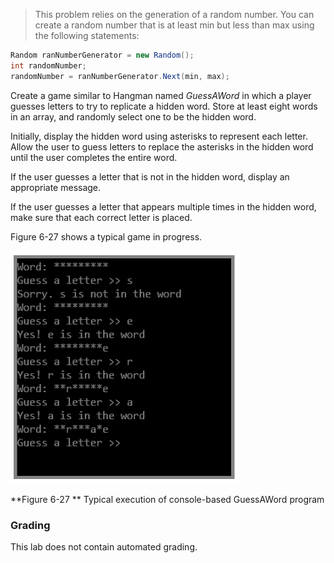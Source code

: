 >This problem relies on the generation of a random number. You can create a random number that is at least min but less than max using the following statements:
```cs
Random ranNumberGenerator = new Random();
int randomNumber;
randomNumber = ranNumberGenerator.Next(min, max);
```

Create a game similar to Hangman named *GuessAWord* in which a player guesses letters to try to replicate a hidden word. Store at least eight words in an array, and randomly select one to be the hidden word.

Initially, display the hidden word using asterisks to represent each letter. Allow the user to guess letters to replace the asterisks in the hidden word until the user completes the entire word. 

If the user guesses a letter that is not in the hidden word, display an appropriate message. 

If the user guesses a letter that appears multiple times in the hidden word, make sure that each correct letter is placed. 

Figure 6-27 shows a typical game in progress.

![Typical execution of console-based GuessAWord program](../assets/Figure6-27.png)

**Figure 6-27 ** Typical execution of console-based GuessAWord program

### Grading
This lab does not contain automated grading.